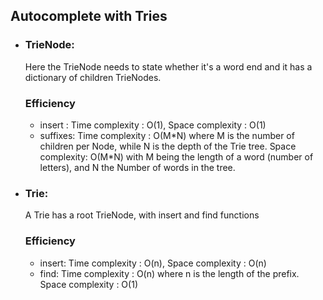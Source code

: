 
## Autocomplete with Tries

- ### TrieNode:

  Here the TrieNode needs to state whether it's a word end and it has a dictionary of children TrieNodes.

  ### Efficiency

  - insert : Time complexity : O(1), Space complexity : O(1)
  - suffixes: Time complexity : O(M\*N) where M is the number of children per Node, while N is the depth of the Trie tree.
     Space complexity: O(M\*N) with M being the length of a word (number of letters), and N the Number of words in the tree.

- ### Trie:

  A Trie has a root TrieNode, with insert and find functions

  ### Efficiency

  - insert: Time complexity : O(n), Space complexity : O(n)
  - find: Time complexity : O(n) where n is the length of the prefix.
    Space complexity : O(1)

